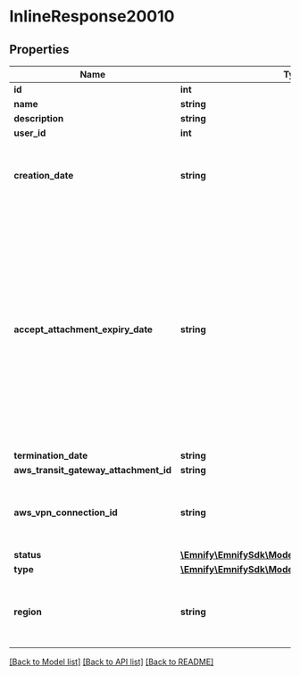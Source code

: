 # InlineResponse20010

## Properties
Name | Type | Description | Notes
------------ | ------------- | ------------- | -------------
**id** | **int** |  | [optional] 
**name** | **string** |  | [optional] 
**description** | **string** |  | [optional] 
**user_id** | **int** |  | [optional] 
**creation_date** | **string** | The date this attachment was created in UTC | [optional] 
**accept_attachment_expiry_date** | **string** | The expiry date of the accept attachment state in UTC. This will only be returned if the breakout is of type &#x60;Transit Gateway (type_id: 1)&#x60; and in Status &#x60;Pending AWS Actvation (status_id: 2)&#x60; | [optional] 
**termination_date** | **string** |  | [optional] 
**aws_transit_gateway_attachment_id** | **string** |  | [optional] 
**aws_vpn_connection_id** | **string** | This is only set when the breakout is a VPN attachment | [optional] 
**status** | [**\Emnify\EmnifySdk\Model\Apiv1cncbreakoutStatus**](Apiv1cncbreakoutStatus.md) |  | [optional] 
**type** | [**\Emnify\EmnifySdk\Model\Apiv1cncbreakoutStatus**](Apiv1cncbreakoutStatus.md) |  | [optional] 
**region** | **string** | The customer region that this attachment belongs to | [optional] 

[[Back to Model list]](../../README.md#documentation-for-models) [[Back to API list]](../../README.md#documentation-for-api-endpoints) [[Back to README]](../../README.md)

